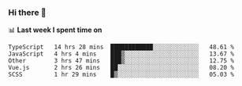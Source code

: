 ### Hi there 👋

<!--
**DBvc/DBvc** is a ✨ _special_ ✨ repository because its `README.md` (this file) appears on your GitHub profile.

Here are some ideas to get you started:

- 🔭 I’m currently working on ...
- 🌱 I’m currently learning ...
- 👯 I’m looking to collaborate on ...
- 🤔 I’m looking for help with ...
- 💬 Ask me about ...
- 📫 How to reach me: ...
- 😄 Pronouns: ...
- ⚡ Fun fact: ...
-->

📊 **Last week I spent time on**
<!--START_SECTION:waka-->
```text
TypeScript   14 hrs 28 mins  ████████████░░░░░░░░░░░░░   48.61 % 
JavaScript   4 hrs 4 mins    ███▒░░░░░░░░░░░░░░░░░░░░░   13.67 % 
Other        3 hrs 47 mins   ███▒░░░░░░░░░░░░░░░░░░░░░   12.75 % 
Vue.js       2 hrs 26 mins   ██░░░░░░░░░░░░░░░░░░░░░░░   08.20 % 
SCSS         1 hr 29 mins    █▒░░░░░░░░░░░░░░░░░░░░░░░   05.03 % 
```
<!--END_SECTION:waka-->
